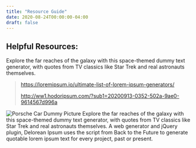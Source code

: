 ```yaml
---
title: "Resource Guide"
date: 2020-08-24T00:00:00-04:00
draft: false
---
```


## Helpful Resources:

Explore the far reaches of the galaxy with this space-themed dummy text generator, with quotes from TV classics like Star Trek and real astronauts themselves.
> https://loremipsum.io/ultimate-list-of-lorem-ipsum-generators/
>
> http://ww1.hodoripsum.com/?sub1=20200913-0352-502a-9ae0-9614567d996a
>
![Porsche Car Dummy Picture](https://vigorous-jones-891bb5.netlify.app/Porsche.jpg) 
Explore the far reaches of the galaxy with this space-themed dummy text generator, with quotes from TV classics like Star Trek and real astronauts themselves.
A web generator and jQuery plugin, Delorean Ipsum uses the script from Back to the Future to generate quotable lorem ipsum text for every project, past or present. 
